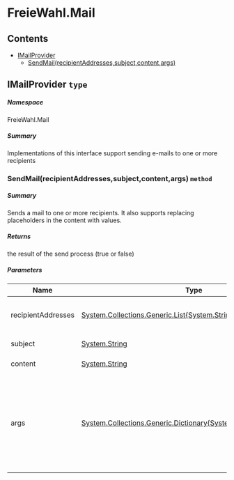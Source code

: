 <a name='assembly'></a>
# FreieWahl.Mail

## Contents

- [IMailProvider](#T-FreieWahl-Mail-IMailProvider 'FreieWahl.Mail.IMailProvider')
  - [SendMail(recipientAddresses,subject,content,args)](#M-FreieWahl-Mail-IMailProvider-SendMail-System-Collections-Generic-List{System-String},System-String,System-String,System-Collections-Generic-Dictionary{System-String,System-String}- 'FreieWahl.Mail.IMailProvider.SendMail(System.Collections.Generic.List{System.String},System.String,System.String,System.Collections.Generic.Dictionary{System.String,System.String})')

<a name='T-FreieWahl-Mail-IMailProvider'></a>
## IMailProvider `type`

##### Namespace

FreieWahl.Mail

##### Summary

Implementations of this interface support sending e-mails to one or more recipients

<a name='M-FreieWahl-Mail-IMailProvider-SendMail-System-Collections-Generic-List{System-String},System-String,System-String,System-Collections-Generic-Dictionary{System-String,System-String}-'></a>
### SendMail(recipientAddresses,subject,content,args) `method`

##### Summary

Sends a mail to one or more recipients. It also supports replacing placeholders in the content with values.

##### Returns

the result of the send process (true or false)

##### Parameters

| Name | Type | Description |
| ---- | ---- | ----------- |
| recipientAddresses | [System.Collections.Generic.List{System.String}](http://msdn.microsoft.com/query/dev14.query?appId=Dev14IDEF1&l=EN-US&k=k:System.Collections.Generic.List 'System.Collections.Generic.List{System.String}') | the address(es) of the recipient(s) |
| subject | [System.String](http://msdn.microsoft.com/query/dev14.query?appId=Dev14IDEF1&l=EN-US&k=k:System.String 'System.String') | the mail subject |
| content | [System.String](http://msdn.microsoft.com/query/dev14.query?appId=Dev14IDEF1&l=EN-US&k=k:System.String 'System.String') | the mail content |
| args | [System.Collections.Generic.Dictionary{System.String,System.String}](http://msdn.microsoft.com/query/dev14.query?appId=Dev14IDEF1&l=EN-US&k=k:System.Collections.Generic.Dictionary 'System.Collections.Generic.Dictionary{System.String,System.String}') | a list of placeholders and values. All occurences of the placeholder(s) in the content are replaces with the corresponding value(s). |
